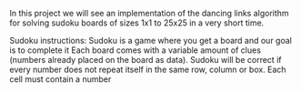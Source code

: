 In this project we will see an implementation of the dancing links algorithm for solving sudoku boards of sizes 1x1 to 25x25 in a very short time.

Sudoku instructions:
Sudoku is a game where you get a board and our goal is to complete it
Each board comes with a variable amount of clues (numbers already placed on the board as data).
Sudoku will be correct if every number does not repeat itself in the same row, column or box.
Each cell must contain a number
